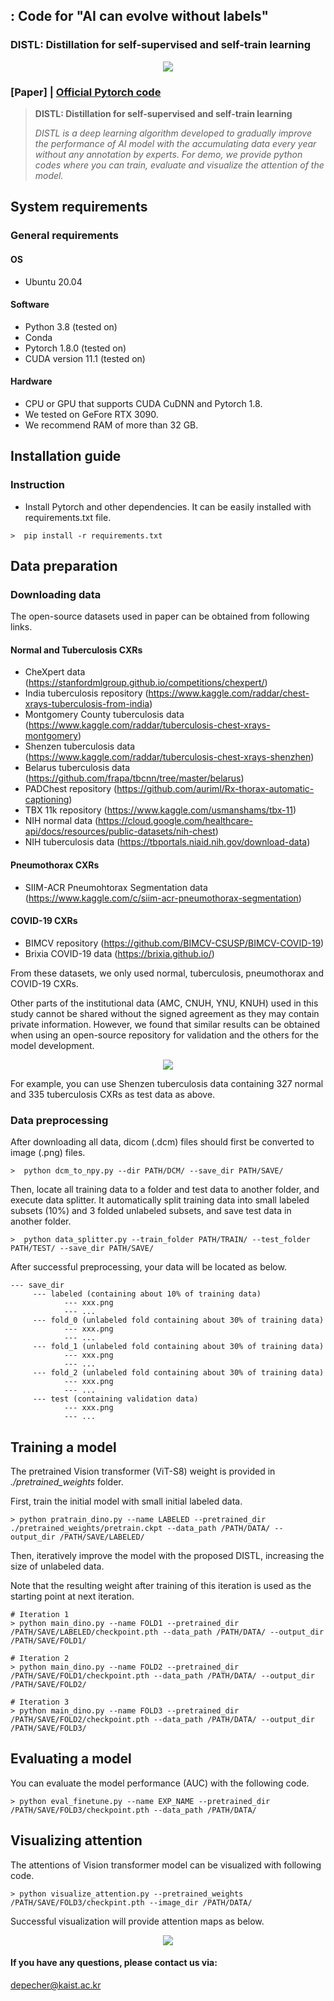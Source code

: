 ## : Code for "AI can evolve without labels"
### DISTL: Distillation for self-supervised and self-train learning

<div align="center">
  <img src="./assets/teaser.png">
</div>

### [Paper] | [Official Pytorch code](https://github.com/sangjoon-park/AI-Can-Self-Evolve)


> **DISTL: Distillation for self-supervised and self-train learning**<br>
>
> *DISTL is a deep learning algorithm developed to gradually improve the performance of AI model with the accumulating data every year without any annotation by experts. For demo, we provide python codes where you can train, evaluate and visualize the attention of the model.*

## System requirements
### General requirements
#### OS
* Ubuntu 20.04

#### Software
* Python 3.8 (tested on)
* Conda
* Pytorch 1.8.0 (tested on)
* CUDA version 11.1 (tested on)

#### Hardware
* CPU or GPU that supports CUDA CuDNN and Pytorch 1.8.
* We tested on GeFore RTX 3090.
* We recommend RAM of more than 32 GB.

## Installation guide
### Instruction
* Install Pytorch and other dependencies. It can be easily installed with requirements.txt file.
```
>  pip install -r requirements.txt
```

## Data preparation
### Downloading data

The open-source datasets used in paper can be obtained from following links.

#### Normal and Tuberculosis CXRs
* CheXpert data (https://stanfordmlgroup.github.io/competitions/chexpert/)
* India tuberculosis repository (https://www.kaggle.com/raddar/chest-xrays-tuberculosis-from-india)
* Montgomery County tuberculosis data (https://www.kaggle.com/raddar/tuberculosis-chest-xrays-montgomery)
* Shenzen tuberculosis data (https://www.kaggle.com/raddar/tuberculosis-chest-xrays-shenzhen)
* Belarus tuberculosis data (https://github.com/frapa/tbcnn/tree/master/belarus)
* PADChest repository (https://github.com/auriml/Rx-thorax-automatic-captioning)
* TBX 11k repository (https://www.kaggle.com/usmanshams/tbx-11)
* NIH normal data (https://cloud.google.com/healthcare-api/docs/resources/public-datasets/nih-chest)
* NIH tuberculosis data (https://tbportals.niaid.nih.gov/download-data)

#### Pneumothorax CXRs
* SIIM-ACR Pneumohtorax Segmentation data (https://www.kaggle.com/c/siim-acr-pneumothorax-segmentation)

#### COVID-19 CXRs
* BIMCV repository (https://github.com/BIMCV-CSUSP/BIMCV-COVID-19)
* Brixia COVID-19 data (https://brixia.github.io/)

From these datasets, we only used normal, tuberculosis, pneumothorax and COVID-19 CXRs.

Other parts of the institutional data (AMC, CNUH, YNU, KNUH) used in this study cannot be shared without the signed agreement as they may contain private information.
However, we found that similar results can be obtained when using an open-source repository for validation and the others for the model development. 

<div align="center">
  <img src="./assets/results.png">
</div>

For example, you can use Shenzen tuberculosis data containing 327 normal and 335 tuberculosis CXRs as test data as above.

### Data preprocessing
After downloading all data, dicom (.dcm) files should first be converted to image (.png) files.
```
>  python dcm_to_npy.py --dir PATH/DCM/ --save_dir PATH/SAVE/
```
Then, locate all training data to a folder and test data to another folder, and execute data splitter. It automatically split training data into small labeled subsets (10%) and 3 folded unlabeled subsets, and save test data in another folder.

```
>  python data_splitter.py --train_folder PATH/TRAIN/ --test_folder PATH/TEST/ --save_dir PATH/SAVE/
```

After successful preprocessing, your data will be located as below.

```
--- save_dir
     --- labeled (containing about 10% of training data)
            --- xxx.png
            --- ...
     --- fold_0 (unlabeled fold containing about 30% of training data)
            --- xxx.png
            --- ...
     --- fold_1 (unlabeled fold containing about 30% of training data)
            --- xxx.png
            --- ...
     --- fold_2 (unlabeled fold containing about 30% of training data)
            --- xxx.png
            --- ...
     --- test (containing validation data)
            --- xxx.png
            --- ...
```

## Training a model
The pretrained Vision transformer (ViT-S8) weight is provided in *./pretrained_weights* folder.

First, train the initial model with small initial labeled data.
```
> python pratrain_dino.py --name LABELED --pretrained_dir ./pretrained_weights/pretrain.ckpt --data_path /PATH/DATA/ --output_dir /PATH/SAVE/LABELED/
```
Then, iteratively improve the model with the proposed DISTL, increasing the size of unlabeled data.

Note that the resulting weight after training of this iteration is used as the starting point at next iteration.
```
# Iteration 1
> python main_dino.py --name FOLD1 --pretrained_dir /PATH/SAVE/LABELED/checkpoint.pth --data_path /PATH/DATA/ --output_dir /PATH/SAVE/FOLD1/

# Iteration 2
> python main_dino.py --name FOLD2 --pretrained_dir /PATH/SAVE/FOLD1/checkpoint.pth --data_path /PATH/DATA/ --output_dir /PATH/SAVE/FOLD2/

# Iteration 3
> python main_dino.py --name FOLD3 --pretrained_dir /PATH/SAVE/FOLD2/checkpoint.pth --data_path /PATH/DATA/ --output_dir /PATH/SAVE/FOLD3/
```
## Evaluating a model
You can evaluate the model performance (AUC) with the following code.
```
> python eval_finetune.py --name EXP_NAME --pretrained_dir /PATH/SAVE/FOLD3/checkpoint.pth --data_path /PATH/DATA/
```

## Visualizing attention
The attentions of Vision transformer model can be visualized with following code.
```
> python visualize_attention.py --pretrained_weights /PATH/SAVE/FOLD3/checkpint.pth --image_dir /PATH/DATA/
```
Successful visualization will provide attention maps as below.

<div align="center">
  <img src="./assets/attention.png">
</div>


#### If you have any questions, please contact us via:
depecher@kaist.ac.kr


